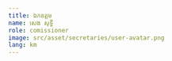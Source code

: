 ```yaml
---
title: ឯកឧត្តម
name: សេង សុទ្ធី
role: comissioner
image: src/asset/secretaries/user-avatar.png
lang: km
---
```

